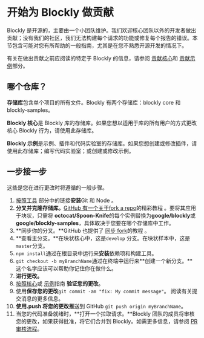 # 开始为 Blockly 做贡献

Blockly 是开源的，主要由一个小团队维护。我们欢迎核心团队以外的开发者做出贡献；没有我们的社区，我们无法构建每个请求的功能或修复每个报告的错误。本节包含可能对您有所帮助的一般指南，尤其是在您不熟悉开源开发的情况下。

有关在做出贡献之前应阅读的特定于 Blockly 的信息，请参阅 [贡献核心](/guides/contribute/core)和 [贡献示例](/guides/contribute/samples)部分。

## 哪个仓库？

**存储库**包含单个项目的所有文件。Blockly 有两个存储库：blockly core 和 blockly-samples。

**Blockly 核心**是 Blockly 库的存储库。如果您想以适用于库的所有用户的方式更改核心 Blockly 行为，请使用此存储库。

**Blockly 示例**是示例、插件和代码实验室的存储库。如果您想创建或修改插件，请使用此存储库；编写代码实验室；或创建或修改示例。

## 一步接一步

这些是您在进行更改时将遵循的一般步骤。

1.  [按照工具](/guides/contribute/get-started/development_tools) 部分中的链接**安装**Git 和 Node 。
2.  **分叉并克隆存储库。**[GitHub 有一个关于fork a repo](https://help.github.com/en/github/getting-started-with-github/fork-a-repo#fork-an-example-repository)的精彩教程 。要将其应用于块状，只需将 **octocat/Spoon-Knife**的每个实例替换为**google/blockly**或 **google/blockly-samples**，具体取决于您要在哪个存储库中工作。
3.  **同步你的分叉。**GitHub 也提供了 [同步 fork](https://help.github.com/en/github/collaborating-with-issues-and-pull-requests/syncing-a-fork)的教程 。
4.  **查看主分支。**在块状核心中，这是`develop` 分支。在块状样本中，这是`master`分支。
5.  `npm install`通过在根目录中运行来**安装**依赖项和构建工具。
6.  `git checkout -b myBranchName`通过在终端中运行来**创建一个新分支。**这个名字应该可以帮助你记住你在做什么。
7.  **进行更改。**
8.  [按照核心](/guides/contribute/core)或 [示例](/guides/contribute/samples)指南 **验证您的更改**。
9.  使用**保存您的更改**`git commit -am "fix: My commit message"`。 阅读有关提交消息的更多信息。
10.  **使用.push 将您的更改推**送到 GitHub `git push origin myBranchName`。
11.  当您的代码准备就绪时，**打开一个拉取请求。**Blockly 团队的成员将审核您的更改，如果获得批准，将它们合并到 Blockly。如需更多信息，请参阅 [PR 审核流程](/guides/contribute/get-started/pr_review_process)。
